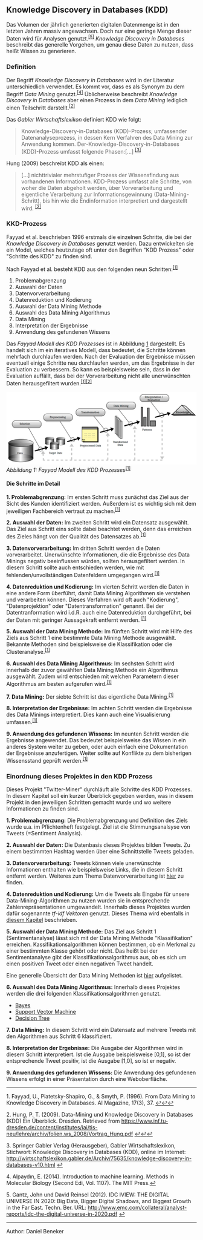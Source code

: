 ## Knowledge Discovery in Databases (KDD)
Das Volumen der jährlich generierten digitalen Datenmenge ist in den letzten Jahren massiv angewachsen. Doch nur eine geringe Menge dieser Daten wird für Analysen genutzt.<sup id="fn5_1">[[5]](#fn5)</sup>
*Knowledge Discovery in Databases* beschreibt das generelle Vorgehen, um genau diese Daten zu nutzen, dass heißt Wissen zu generieren.

### Definition
Der Begriff *Knowledge Discovery in Databases* wird in der Literatur unterschiedlich verwendet. Es kommt vor, dass es als Synonym zu dem Begriff *Data Mining* genutzt.<sup id="fn4_1">[[4]](#fn4)</sup> Üblicherweise beschreibt *Knowledge Discovery in Databases* aber einen Prozess in dem *Data Mining* lediglich einen Teilschritt darstellt.<sup id="fn2_1">[[2]](#fn2)</sup>

Das *Gabler Wirtschaftslexikon* definiert KDD wie folgt:
>Knowledge-Discovery-in-Databases (KDD)-Prozess; umfassender Datenanalyseprozess, in dessen Kern Verfahren des Data Mining zur Anwendung kommen. Der-Knowledge-Discovery-in-Databases (KDD)-Prozess umfasst folgende Phasen:[...] <sup id="fn3_1">[[3]](#fn3)</sup>

Hung (2009) beschreibt KDD als einen:
> [...] nichttrivialer mehrstufiger Prozess der Wissensfindung aus vorhandenen Informationen. KDD-Prozess umfasst alle Schritte, von woher die Daten abgeholt werden, über Vorverarbeitung und eigentliche Verarbeitung zur Informationsgewinnung (Data-Mining-Schritt), bis hin wie die Endinformation interpretiert und dargestellt wird. <sup id="fn2_2">[[2]](#fn2)</sup>



### KKD-Prozess
Fayyad et al. beschrieben 1996 erstmals die einzelnen Schritte, die bei der *Knowledge Discovery in Databases* genutzt werden. Dazu entwickelten sie ein Model, welches heutzutage oft unter den Begriffen "KDD Prozess" oder "Schritte des KDD" zu finden sind.

Nach Fayyad et al. besteht KDD aus den folgenden neun Schritten:<sup id="fn1_1">[[1]](#fn1)

1. Problemabgrenzung
2. Auswahl der Daten
3. Datenvorverarbeitung
4. Datenreduktion und Kodierung
5. Auswahl der Data Mining Methode
6. Auswahl des Data Mining Algorithmus
7. Data Mining
8. Interpretation der Ergebnisse
9. Anwendung des gefundenen Wissens

Das *Fayyad Modell des KDD Prozesses* ist in Abbildung [1](#fig:kddprocess) dargestellt. Es handelt sich im ein iteratives Modell, dass bedeutet, die Schritte können mehrfach durchlaufen werden. Nach der Evaluation der Ergebnisse müssen eventuell einige Schritte neu durchlaufen werden, um das Ergebnisse in der Evaluation zu verbessern. So kann es beispielsweise sein, dass in der Evaluation auffällt, dass bei der Vorverarbeitung nicht alle unerwünschten Daten herausgefiltert wurden.<sup id="fn1_2">[[1]](#fn1)</sup><sup id="fn2_3">[[2]](#fn2)</sup>

![KDDModell](/assets/KDD-Modell.png)
*<a name="fig:kddprocess">Abbildung 1: </a>Fayyad Modell des KDD Prozesses*<sup id="fn1_3">[[1]](#fn1)</sup>

#### Die Schritte im Detail
__1. Problemabgrenzung:__
Im ersten Schritt muss zunächst das Ziel aus der Sicht des Kunden identifiziert werden. Außerdem ist es wichtig sich mit dem jeweiligen Fachbereich vertraut zu machen.<sup id="fn1_a">[[1]](#fn1)</sup>

__2. Auswahl der Daten:__
Im zweiten Schritt wird ein Datensatz ausgewählt. Das Ziel aus Schritt eins sollte dabei beachtet werden, denn das erreichen des Zieles hängt von der Qualität des Datensatzes ab.<sup id="fn1_b">[[1]](#fn1)</sup>

__3. Datenvorverarbeitung:__
Im dritten Schritt werden die Daten vorverarbeitet. Unerwünschte Informationen, die die Ergebnisse des Data Minings negativ beeinflussen würden, sollten herausgefiltert werden. In diesem Schritt sollte auch entschieden werden, wie mit fehlenden/unvollständigen Datenfeldern umgegangen wird.<sup id="fn1_c">[[1]](#fn1)</sup>

__4. Datenreduktion und Kodierung:__
Im vierten Schritt werden die Daten in eine andere Form überführt, damit Data Mining Algorithmen sie verstehen und verarbeiten können. Dieses Verfahren wird oft auch "Kodierung", "Datenprojektion" oder "Datentransformation" genannt. Bei der Datentranformation wird i.d.R. auch eine Datenreduktion durchgeführt, bei der Daten mit geringer Aussagekraft entfernt werden. <sup id="fn1_d">[[1]](#fn1)</sup>

__5. Auswahl der Data Mining Methode:__
Im fünften Schritt wird mit Hilfe des Ziels aus Schritt 1 eine bestimmte Data Mining Methode ausgewählt.
Bekannte Methoden sind beispielsweise die Klassifikation oder die Clusteranalyse.<sup id="fn1_e">[[1]](#fn1)</sup>

__6. Auswahl des Data Mining Algorithmus:__
Im sechsten Schritt wird innerhalb der zuvor gewählten Data Mining Methode ein Algorithmus ausgewählt. Zudem wird entschieden mit welchen Parametern dieser Algorithmus am besten aufgerufen wird.<sup id="fn1_f">[[1]](#fn1)</sup>

__7. Data Mining:__
Der siebte Schritt ist das eigentliche Data Mining.<sup id="fn1_g">[[1]](#fn1)</sup>

__8. Interpretation der Ergebnisse:__
Im achten Schritt werden die Ergebnisse des Data Minings interpretiert. Dies kann auch eine Visualisierung umfassen.<sup id="fn1_h">[[1]](#fn1)</sup>

__9. Anwendung des gefundenen Wissens:__
Im neunten Schritt werden die Ergebnisse angewendet. Das bedeutet beispielsweise das Wissen in ein anderes System weiter zu geben, oder auch einfach eine Dokumentation der Ergebnisse anzufertigen.
Weiter sollte auf Konflikte zu dem bisherigen Wissensstand geprüft werden.<sup id="fni_3">[[1]](#fn1)</sup>

### Einordnung dieses Projektes in den KDD Prozess
Dieses Projekt "Twitter-Miner" durchläuft alle Schritte des KDD Prozesses. In diesem Kapitel soll ein kurzer Überblick gegeben werden, was in diesem Projekt in den jeweiligen Schritten gemacht wurde und wo weitere Informationen zu finden sind.

__1. Problemabgrenzung:__ 
Die Problemabgrenzung und Definition des Ziels wurde u.a. im Pflichtenheft festgelegt. Ziel ist die Stimmungsanalsyse von Tweets (=Sentiment Analysis).

__2. Auswahl der Daten:__
Die Datenbasis dieses Projektes bilden Tweets. Zu einem bestimmten Hashtag werden über eine Schnittstelle Tweets geladen.

__3. Datenvorverarbeitung:__
Tweets können viele unerwünschte Informationen enthalten wie beispielsweise Links, die in diesem Schritt entfernt werden. Weiteres zum Thema Datenvorverarbeitung ist [hier](datenvorverarbeitung.md) zu finden.

__4. Datenreduktion und Kodierung:__
Um die Tweets als Eingabe für unsere Data-Mining-Algorithmen zu nutzen wurden sie in entsprechende Zahlenrepräsentationen umgewandelt. Innerhalb dieses Projektes wurden dafür sogenannte *tf-idf Vektoren* genutzt. Dieses Thema wird ebenfalls in [diesem Kapitel](datenvorverarbeitung.md) beschrieben.

__5. Auswahl der Data Mining Methode:__
Das Ziel aus Schritt 1 (Sentimentanalyse) lässt sich mit der Data Mining Methode "Klassifikation" erreichen. Kassifikationsalgorithmen können bestimmen, ob ein Merkmal zu einer bestimmten Klasse gehört oder nicht. Das heißt bei der Sentimentanalyse gibt der Klassifikationsalgorithmus aus, ob es sich um einen positiven Tweet oder einen negativen Tweet handelt.

Eine generelle Übersicht der Data Mining Methoden ist [hier](datamining_algorithmen.md) aufgelistet.

__6. Auswahl des Data Mining Algorithmus:__
Innerhalb dieses Projektes werden die drei folgenden Klassifikationsalgorithmen genutzt.
* [Bayes](../bayes.md)
* [Support Vector Machine](../support-vector-machine.md)
* [Decision Tree](../decision-tree.md)

__7. Data Mining:__
In diesem Schritt wird ein Datensatz auf mehrere Tweets mit den Algorithmen aus Schritt 6 klassifiziert.

__8. Interpretation der Ergebnisse:__
Die Ausgabe der Algorithmen wird in diesem Schritt interpretiert. Ist die Ausgabe beispielsweise [0,1], so ist der entsprechende Tweet positiv, ist die Ausgabe [1,0], so ist er negativ.

__9. Anwendung des gefundenen Wissens:__
Die Anwendung des gefundenen Wissens erfolgt in einer Präsentation durch eine Weboberfläche.

___

<b id="fn1"></b>1. Fayyad, U., Piatetsky-Shapiro, G., & Smyth, P. (1996). From Data Mining to Knowledge Discovery in Databases. AI Magazine, 17(3), 37. [↩](#fn1_1)[↩](#fn1_2)[↩](#fn1_3)

<b id="fn2"></b>2. Hung, P. T. (2009). Data-Mining und Knowledge Discovery in Databases (KDD) Ein Überblick. Dresden. Retrieved from https://www.inf.tu-dresden.de/content/institutes/iai/tis-neu/lehre/archiv/folien.ws_2008/Vortrag_Hung.pdf [↩](#fn2_1)[↩](#fn2_2)[↩](#fn2_3)

<b id="fn3"></b>3. Springer Gabler Verlag (Herausgeber), Gabler Wirtschaftslexikon, Stichwort: Knowledge Discovery in Databases (KDD), online im Internet: 
http://wirtschaftslexikon.gabler.de/Archiv/75635/knowledge-discovery-in-databases-v10.html [↩](#fn3_1)

<b id="fn4"></b>4. Alpaydın, E. (2014). Introduction to machine learning. Methods in Molecular Biology (Second Edi, Vol. 1107). The MIT Press.[↩](#fn4_1)

<b id="fn5"></b>5. Gantz, John und David Reinsel (2012). IDC IVIEW: THE DIGITAL UNIVERSE IN 2020: Big Data, Bigger Digital Shadows, and Biggest Growth in the Far East. Techn. Ber. URL: http://www.emc.com/collateral/analyst-reports/idc-the-digital-universe-in-2020.pdf [↩](#fn5_1)

___
Author: Daniel Beneker
